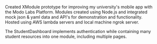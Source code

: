 Created XModule prototype for improving my university's mobile app with the Modo Labs Platform. Modules created using Node.js and integrated mock json & yaml data and API's for demonstration and functionality. Hosted using AWS lambda servers and local machine ngrok server.

The StudentDashboard implements authentication while containing many student resources into one module, including multiple pages.
